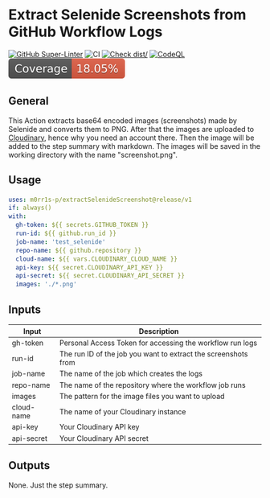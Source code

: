 # Extract Selenide Screenshots from GitHub Workflow Logs

[![GitHub Super-Linter](https://github.com/actions/typescript-action/actions/workflows/linter.yml/badge.svg)](https://github.com/super-linter/super-linter)
![CI](https://github.com/actions/typescript-action/actions/workflows/ci.yml/badge.svg)
[![Check dist/](https://github.com/actions/typescript-action/actions/workflows/check-dist.yml/badge.svg)](https://github.com/actions/typescript-action/actions/workflows/check-dist.yml)
[![CodeQL](https://github.com/actions/typescript-action/actions/workflows/codeql-analysis.yml/badge.svg)](https://github.com/actions/typescript-action/actions/workflows/codeql-analysis.yml)
[![Coverage](./badges/coverage.svg)](./badges/coverage.svg)
## General
This Action extracts base64 encoded images (screenshots) made by Selenide and converts them to PNG. 
After that the images are uploaded to [Cloudinary](https://cloudinary.com/), hence why you need an account there. 
Then the image will be added to the step summary with markdown.
The images will be saved in the working directory with the name "screenshot<index>.png".

## Usage
```yaml
uses: m0rr1s-p/extractSelenideScreenshot@release/v1
if: always()
with:
  gh-token: ${{ secrets.GITHUB_TOKEN }}
  run-id: ${{ github.run_id }}
  job-name: 'test_selenide'
  repo-name: ${{ github.repository }}
  cloud-name: ${{ vars.CLOUDINARY_CLOUD_NAME }}
  api-key: ${{ secret.CLOUDINARY_API_KEY }}
  api-secret: ${{ secret.CLOUDINARY_API_SECRET }}
  images: './*.png'
  ```
## Inputs
| Input      | Description                                                    |
|------------|----------------------------------------------------------------|
| gh-token   | Personal Access Token for accessing the workflow run logs      |
| run-id     | The run ID of the job you want to extract the screenshots from |
| job-name   | The name of the job which creates the logs                     |
| repo-name  | The name of the repository where the workflow job runs         |
| images     | The pattern for the image files you want to upload             |
| cloud-name | The name of your Cloudinary instance                           |
| api-key    | Your Cloudinary API key                                        |
| api-secret | Your Cloudinary API secret                                     |

## Outputs
None. Just the step summary.
